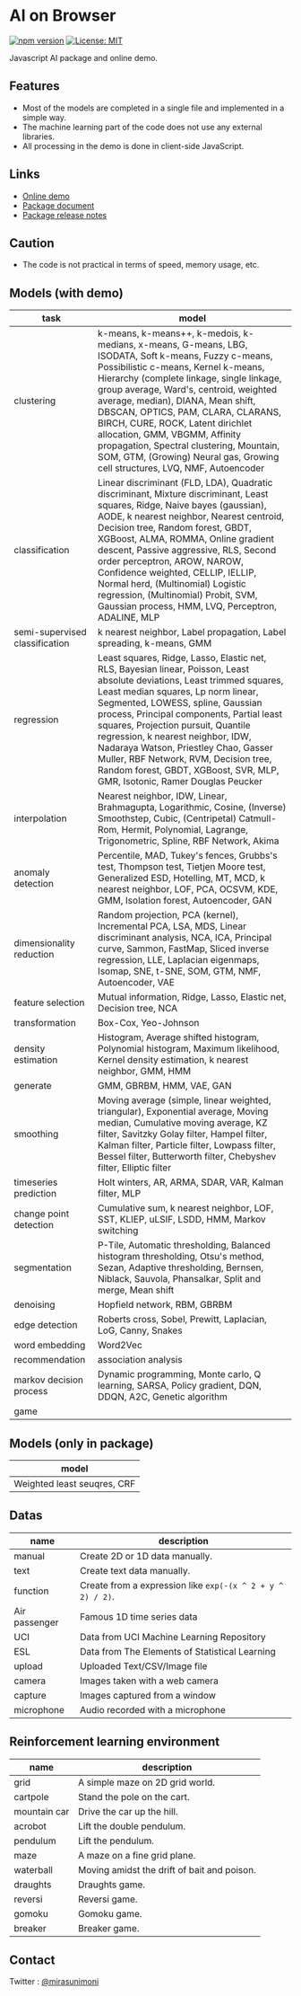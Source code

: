 # AI on Browser

[![npm version](https://badge.fury.io/js/@ai-on-browser%2Fdata-analysis-models.svg)](https://badge.fury.io/js/@ai-on-browser%2Fdata-analysis-models)
[![License: MIT](https://img.shields.io/badge/License-MIT-yellow.svg)](https://opensource.org/licenses/MIT)

Javascript AI package and online demo.

## Features

- Most of the models are completed in a single file and implemented in a simple way.
- The machine learning part of the code does not use any external libraries.
- All processing in the demo is done in client-side JavaScript.

## Links

- [Online demo](https://ai-on-browser.github.io/)
- [Package document](https://ai-on-browser.github.io/docs)
- [Package release notes](https://github.com/ai-on-browser/ai-on-browser.github.io/releases)

## Caution

- The code is not practical in terms of speed, memory usage, etc.

## Models (with demo)

| task | model |
| ---- | ----- |
| clustering | k-means, k-means++, k-medois, k-medians, x-means, G-means, LBG, ISODATA, Soft k-means, Fuzzy c-means, Possibilistic c-means, Kernel k-means, Hierarchy (complete linkage, single linkage, group average, Ward's, centroid, weighted average, median), DIANA, Mean shift, DBSCAN, OPTICS, PAM, CLARA, CLARANS, BIRCH, CURE, ROCK, Latent dirichlet allocation, GMM, VBGMM, Affinity propagation, Spectral clustering, Mountain, SOM, GTM, (Growing) Neural gas, Growing cell structures, LVQ, NMF, Autoencoder |
| classification | Linear discriminant (FLD, LDA), Quadratic discriminant, Mixture discriminant, Least squares, Ridge, Naive bayes (gaussian), AODE, k nearest neighbor, Nearest centroid, Decision tree, Random forest, GBDT, XGBoost, ALMA, ROMMA, Online gradient descent, Passive aggressive, RLS, Second order perceptron, AROW, NAROW, Confidence weighted, CELLIP, IELLIP, Normal herd, (Multinomial) Logistic regression, (Multinomial) Probit, SVM, Gaussian process, HMM, LVQ, Perceptron, ADALINE, MLP |
| semi-supervised classification | k nearest neighbor, Label propagation, Label spreading, k-means, GMM |
| regression | Least squares, Ridge, Lasso, Elastic net, RLS, Bayesian linear, Poisson, Least absolute deviations, Least trimmed squares, Least median squares, Lp norm linear, Segmented, LOWESS, spline, Gaussian process, Principal components, Partial least squares, Projection pursuit, Quantile regression, k nearest neighbor, IDW, Nadaraya Watson, Priestley Chao, Gasser Muller, RBF Network, RVM, Decision tree, Random forest, GBDT, XGBoost, SVR, MLP, GMR, Isotonic, Ramer Douglas Peucker |
| interpolation | Nearest neighbor, IDW, Linear, Brahmagupta, Logarithmic, Cosine, (Inverse) Smoothstep, Cubic, (Centripetal) Catmull-Rom, Hermit, Polynomial, Lagrange, Trigonometric, Spline, RBF Network, Akima |
| anomaly detection | Percentile, MAD, Tukey's fences, Grubbs's test, Thompson test, Tietjen Moore test, Generalized ESD, Hotelling, MT, MCD, k nearest neighbor, LOF, PCA, OCSVM, KDE, GMM, Isolation forest, Autoencoder, GAN |
| dimensionality reduction | Random projection, PCA (kernel), Incremental PCA, LSA, MDS, Linear discriminant analysis, NCA, ICA, Principal curve, Sammon, FastMap, Sliced inverse regression, LLE, Laplacian eigenmaps, Isomap, SNE, t-SNE, SOM, GTM, NMF, Autoencoder, VAE |
| feature selection | Mutual information, Ridge, Lasso, Elastic net, Decision tree, NCA |
| transformation | Box-Cox, Yeo-Johnson |
| density estimation | Histogram, Average shifted histogram, Polynomial histogram, Maximum likelihood, Kernel density estimation, k nearest neighbor, GMM, HMM |
| generate | GMM, GBRBM, HMM, VAE, GAN |
| smoothing | Moving average (simple, linear weighted, triangular), Exponential average, Moving median, Cumulative moving average, KZ filter, Savitzky Golay filter, Hampel filter, Kalman filter, Particle filter, Lowpass filter, Bessel filter, Butterworth filter, Chebyshev filter, Elliptic filter |
| timeseries prediction | Holt winters, AR, ARMA, SDAR, VAR, Kalman filter, MLP |
| change point detection | Cumulative sum, k nearest neighbor, LOF, SST, KLIEP, uLSIF, LSDD, HMM, Markov switching |
| segmentation | P-Tile, Automatic thresholding, Balanced histogram thresholding, Otsu's method, Sezan, Adaptive thresholding, Bernsen, Niblack, Sauvola, Phansalkar, Split and merge, Mean shift |
| denoising | Hopfield network, RBM, GBRBM |
| edge detection | Roberts cross, Sobel, Prewitt, Laplacian, LoG, Canny, Snakes |
| word embedding | Word2Vec |
| recommendation | association analysis |
| markov decision process | Dynamic programming, Monte carlo, Q learning, SARSA, Policy gradient, DQN, DDQN, A2C, Genetic algorithm |
| game | |

## Models (only in package)

| model |
| ----- |
| Weighted least seuqres, CRF |

## Datas

| name | description |
| ---- | ----------- |
| manual | Create 2D or 1D data manually. |
| text | Create text data manually. |
| function | Create from a expression like `exp(-(x ^ 2 + y ^ 2) / 2)`. |
| Air passenger | Famous 1D time series data |
| UCI | Data from UCI Machine Learning Repository |
| ESL | Data from The Elements of Statistical Learning |
| upload | Uploaded Text/CSV/Image file |
| camera | Images taken with a web camera |
| capture | Images captured from a window |
| microphone | Audio recorded with a microphone |

## Reinforcement learning environment

| name | description |
| ---- | ----------- |
| grid | A simple maze on 2D grid world. |
| cartpole | Stand the pole on the cart. |
| mountain car | Drive the car up the hill. |
| acrobot | Lift the double pendulum. |
| pendulum | Lift the pendulum. |
| maze | A maze on a fine grid plane. |
| waterball | Moving amidst the drift of bait and poison. |
| draughts | Draughts game. |
| reversi | Reversi game. |
| gomoku | Gomoku game. |
| breaker | Breaker game. |

## Contact

Twitter : [@mirasunimoni](https://twitter.com/mirasunimoni)
